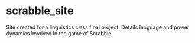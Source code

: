 # scrabble_site
Site created for a linguistics class final project. Details language and power dynamics involved in the game of Scrabble.
